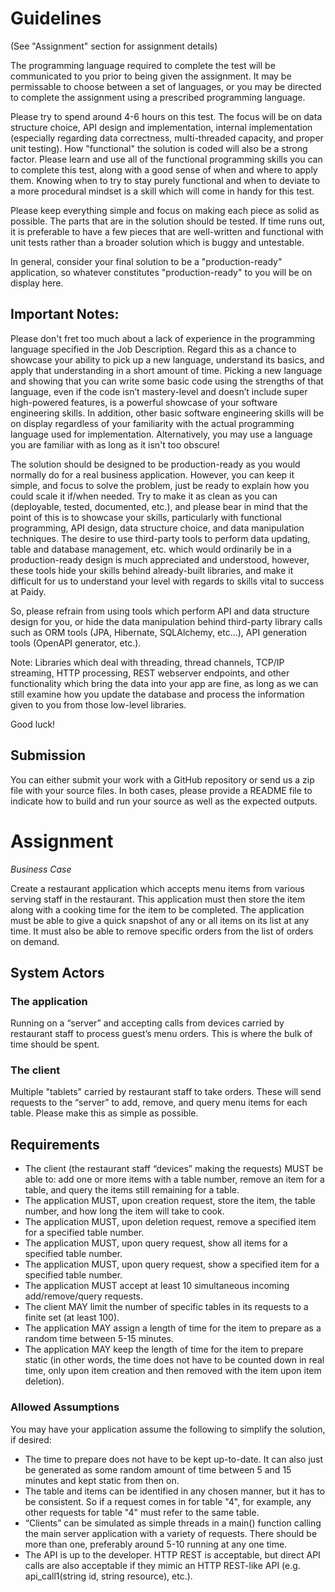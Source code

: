 # Guidelines

(See "Assignment" section for assignment details)

The programming language required to complete the test will be communicated to you prior to being given the assignment.
It may be permissable to choose between a set of languages, or you may be directed to complete the assignment using
a prescribed programming language.

Please try to spend around 4-6 hours on this test.  The focus will be on data structure choice, API design and 
implementation, internal implementation (especially regarding data correctness, multi-threaded capacity, and 
proper unit testing).  How "functional" the solution is coded will also be a strong factor.  Please learn and use all 
of the functional programming skills you can to complete this test, along with a good sense of when and where to apply 
them.  Knowing when to try to stay purely functional and when to deviate to a more procedural mindset is a 
skill which will come in handy for this test.

Please keep everything simple and focus on making each piece as solid as possible.  The parts that are in the 
solution should be tested.  If time runs out, it is preferable to have a few pieces that are well-written and 
functional with unit tests rather than a broader solution which is buggy and untestable.

In general, consider your final solution to be a "production-ready" application, so whatever constitutes 
"production-ready" to you will be on display here. 

## Important Notes: 

Please don't fret too much about a lack of experience in the programming language specified in the Job Description. 
Regard this as a chance to showcase your ability to pick up a new language, understand its basics, and apply that understanding 
in a short amount of time. Picking a new language and showing that you can write some basic code using the strengths of that language, 
even if the code isn’t mastery-level and doesn’t include super high-powered features, is a powerful showcase of your 
software engineering skills.  In addition, other basic software engineering skills will be on display regardless of your
familiarity with the actual programming language used for implementation. Alternatively, you may use a language you are familiar with 
as long as it isn't too obscure!

The solution should be designed to be production-ready as you would normally do for a real business application.
However, you can keep it simple, and focus to solve the problem, just be ready to explain how you could scale it 
if/when needed. Try to make it as clean as you can (deployable, tested, documented, etc.), and please bear in mind that 
the point of this is to showcase your skills, particularly with functional programming, API design, data structure choice, 
and data manipulation techniques. The desire to use third-party tools to perform data updating, table and database management, etc. 
which would ordinarily be in a production-ready design is much appreciated and understood, however, these tools hide 
your skills behind already-built libraries, and make it difficult for us to understand your level with regards to skills 
vital to success at Paidy.  

So, please refrain from using tools which perform API and data structure design for you, or hide the data 
manipulation behind third-party library calls such as ORM tools (JPA, Hibernate, SQLAlchemy, etc...), 
API generation tools (OpenAPI generator, etc.).  

Note: Libraries which deal with threading, thread channels, TCP/IP streaming, HTTP processing, REST 
webserver endpoints, and other functionality which bring the data into your app are fine, as long as we can still 
examine how you update the database and process the information given to you from those low-level libraries.

Good luck!

## Submission

You can either submit your work with a GitHub repository or send us a zip file with your source files.  In both cases, 
please provide a README file to indicate how to build and run your source as well as the expected outputs.

# Assignment

*Business Case*

Create a restaurant application which accepts menu items from various serving staff in the restaurant.  This 
application must then store the item along with a cooking time for the item to be completed.  The application 
must be able to give a quick snapshot of any or all items on its list at any time.  It must also be able to remove 
specific orders from the list of orders on demand.

## System Actors

### The application
Running on a “server” and accepting calls from devices carried by restaurant staff to process guest’s 
menu orders.  This is where the bulk of time should be spent.

### The client 
Multiple "tablets" carried by restaurant staff to take orders.  These will send requests to the “server”
to add, remove, and query menu items for each table.  Please make this as simple as possible.

## Requirements

* The client (the restaurant staff “devices” making the requests) MUST be able to: add one or more items with a 
table number, remove an item for a table, and query the items still remaining for a table.
* The application MUST, upon creation request, store the item, the table number, and how long the item will take to cook.
* The application MUST, upon deletion request, remove a specified item for a specified table number.
* The application MUST, upon query request, show all items for a specified table number.
* The application MUST, upon query request, show a specified item for a specified table number.
* The application MUST accept at least 10 simultaneous incoming add/remove/query requests.
* The client MAY limit the number of specific tables in its requests to a finite set (at least 100).
* The application MAY assign a length of time for the item to prepare as a random time between 5-15 minutes.
* The application MAY keep the length of time for the item to prepare static (in other words, the time does not have 
to be counted down in real time, only upon item creation and then removed with the item upon item deletion).

### Allowed Assumptions

You may have your application assume the following to simplify the solution, if desired:

* The time to prepare does not have to be kept up-to-date.  It can also just be generated as some random amount 
of time between 5 and 15 minutes and kept static from then on.
* The table and items can be identified in any chosen manner, but it has to be consistent. So if a request comes in 
for table "4", for example, any other requests for table "4" must refer to the same table.
* “Clients” can be simulated as simple threads in a main() function calling the main server application with a 
variety of requests.  There should be more than one, preferably around 5-10 running at any one time.
* The API is up to the developer.  HTTP REST is acceptable, but direct API calls are also acceptable if they mimic an 
HTTP REST-like API (e.g. api_call1(string id, string resource), etc.).



